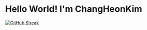 # Hello World! I'm ChangHeonKim
[![GitHub Streak](https://streak-stats.demolab.com/?user=DenverCoder1)](https://git.io/streak-stats)

